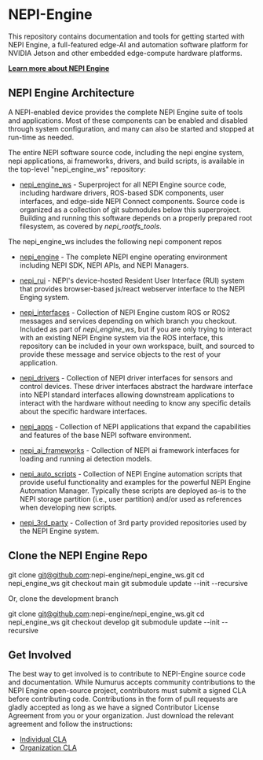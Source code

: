 # NEPI-Engine
This repository contains documentation and tools for getting started with NEPI Engine, a full-featured edge-AI and automation software platform for NVIDIA Jetson and other embedded edge-compute hardware platforms.

**[Learn more about NEPI Engine](https://nepi.com/)**

## NEPI Engine Architecture

A NEPI-enabled device provides the complete NEPI Engine suite of tools and applications. Most of these components can be enabled and disabled through system configuration, and many can also be started and stopped at run-time as needed.

The entire NEPI software source code, including the nepi engine system, nepi applications, ai frameworks, drivers, and build scripts, is available in the top-level "nepi_engine_ws" repository:

- [nepi_engine_ws](https://github.com/nepi-engine/nepi_engine_ws) - Superproject for all NEPI Engine source code, including hardware drivers, ROS-based SDK components, user interfaces, and edge-side NEPI Connect components. Source code is organized as a collection of git submodules below this superproject. Building and running this software depends on a properly prepared root filesystem, as covered by _nepi_rootfs_tools_.

The nepi_engine_ws includes the following nepi component repos
- [nepi_engine](https://github.com/nepi-engine/nepi_engine) - The complete NEPI engine operating environment including NEPI SDK, NEPI APIs, and NEPI Managers.
  
- [nepi_rui](https://github.com/nepi-engine/nepi_rui) -  NEPI's device-hosted Resident User Interface (RUI) system that provides browser-based js/react webserver interface to the NEPI Enging system.
  
- [nepi_interfaces](https://github.com/nepi-engine/nepi_interfaces) - Collection of NEPI Engine custom ROS or ROS2 messages and services depending on which branch you checkout. Included as part of _nepi_engine_ws_, but if you are only trying to interact with an existing NEPI Engine system via the ROS interface, this repository can be included in your own workspace, built, and sourced to provide these message and service objects to the rest of your application.

- [nepi_drivers](https://github.com/nepi-engine/nepi_drivers) - Collection of NEPI driver interfaces for sensors and control devices. These driver interfaces abstract the hardware interface into NEPI standard interfaces allowing downstream applications to interact with the hardware without needing to know any specific details about the specific hardware interfaces.

- [nepi_apps](https://github.com/nepi-engine/nepi_apps) - Collection of NEPI applications that expand the capabilities and features of the base NEPI software environment.

- [nepi_ai_frameworks](https://github.com/nepi-engine/nepi_ai_frameworks) - Collection of NEPI ai framework interfaces for loading and running ai detection models.

- [nepi_auto_scripts](https://github.com/nepi-engine/nepi_auto_scripts) - Collection of NEPI Engine automation scripts that provide useful functionality and examples for the powerful NEPI Engine Automation Manager. Typically these scripts are deployed as-is to the NEPI storage partition (i.e., user partition) and/or used as references when developing new scripts.

- [nepi_3rd_party](https://github.com/nepi-engine/nepi_3rd_party) - Collection of 3rd party provided repositories used by the NEPI Engine system.  


## Clone the NEPI Engine Repo
git clone git@github.com:nepi-engine/nepi_engine_ws.git 
cd nepi_engine_ws
git checkout main
git submodule update --init --recursive

Or, clone the development branch

git clone git@github.com:nepi-engine/nepi_engine_ws.git 
cd nepi_engine_ws
git checkout develop
git submodule update --init --recursive

## Get Involved
The best way to get involved is to contribute to NEPI-Engine source code and documentation. While Numurus accepts community contributions to the NEPI Engine open-source project, contributors must submit a signed CLA before contributing code. Contributions in the form of pull requests are gladly accepted as long as we have a signed Contributor License Agreement from you or your organization. Just download the relevant agreement and follow the instructions:
- [Individual CLA](https://numurus.com/wp-content/uploads/NEPI-Engine-Individual-Contributor-License-Agreement.pdf)
- [Organization CLA](https://numurus.com/wp-content/uploads/NEPI-Engine-Organization-Contributor-License-Agreement.pdf)
